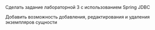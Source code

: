 
Сделать задание лабораторной 3 с использованием Spring JDBC

Добавить возможность добавления, редактирования и удаления экземпляров сущности